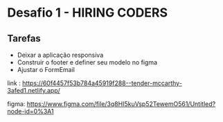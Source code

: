 # Desafio 1 - HIRING CODERS
 ## Tarefas 
 - Deixar a aplicação responsiva
 - Construir o footer e definer seu modelo no figma
 - Ajustar o FormEmail
 
 link : https://60f4457f53b784a45919f288--tender-mccarthy-3afed1.netlify.app/
 
 figma: https://www.figma.com/file/3q8HI5kuVsp52TewemO561/Untitled?node-id=0%3A1
